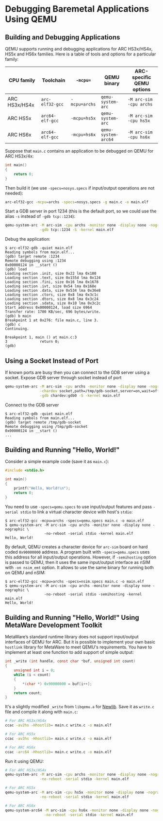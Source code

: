 # Debugging Baremetal Applications Using QEMU

## Building and Debugging Applications

QEMU supports running and debugging applications for ARC HS3x/HS4x, HS5x and HS6x families. Here is a
table of tools and options for a particular family:

| CPU family | Toolchain | `-mcpu=` | QEMU binary | ARC-specific QEMU options |
| --- | --- | --- | --- | --- |
| ARC HS3x/HS4x | `arc-elf32-gcc` | `-mcpu=archs` | `qemu-system-arc` | `-M arc-sim -cpu archs` |
| ARC HS5x | `arc64-elf-gcc` | `-mcpu=hs5x` | `qemu-system-arc` | `-M arc-sim -cpu hs5x` |
| ARC HS6x | `arc64-elf-gcc` | `-mcpu=hs6x` | `qemu-system-arc64` | `-M arc-sim -cpu hs6x` |

Suppose that `main.c` contains an application to be debugged on QEMU for ARC HS3x/4x:

```c
int main()
{
    return 0;
}
```

Then build it (we use `-specs=nosys.specs` if input/output operations are not needed):

```bash
arc-elf32-gcc -mcpu=archs -specs=nosys.specs -g main.c -o main.elf
```

Start a GDB server in port 1234 (this is the default port, so we could use the alias `-s` instead of `-gdb tcp::1234`):

```bash
qemu-system-arc -M arc-sim -cpu archs -monitor none -display none -nographic -no-reboot \
                -gdb tcp::1234 -S -kernel main.elf
```

Debug the application:

```
$ arc-elf32-gdb -quiet main.elf
Reading symbols from main.elf...
(gdb) target remote :1234
Remote debugging using :1234
0x00000124 in __start ()
(gdb) load
Loading section .init, size 0x22 lma 0x100
Loading section .text, size 0x1554 lma 0x124
Loading section .fini, size 0x16 lma 0x1678
Loading section .ivt, size 0x54 lma 0x168e
Loading section .data, size 0x534 lma 0x36e8
Loading section .ctors, size 0x8 lma 0x3c1c
Loading section .dtors, size 0x8 lma 0x3c24
Loading section .sdata, size 0x10 lma 0x3c2c
Start address 0x00000124, load size 6964
Transfer rate: 1700 KB/sec, 696 bytes/write.
(gdb) b main
Breakpoint 1 at 0x276: file main.c, line 3.
(gdb) c
Continuing.

Breakpoint 1, main () at main.c:3
3               return 0;
(gdb)
```

## Using a Socket Instead of Port

If known ports are busy then you can connect to the GDB server using a socket.
Expose GDB server through socket instead of port

```bash
qemu-system-arc -M arc-sim -cpu archs -monitor none -display none -nographic -no-reboot \
                -chardev socket,path=/tmp/gdb-socket,server=on,wait=off,id=gdb0 \
                -gdb chardev:gdb0 -S -kernel main.elf
```

Connect to the GDB server
```
$ arc-elf32-gdb -quiet main.elf
Reading symbols from main.elf...
(gdb) target remote /tmp/gdb-socket
Remote debugging using /tmp/gdb-socket
0x00000124 in __start ()
...
```

## Building and Running "Hello, World!"

Consider a simple example code (save it as `main.c`):

```c
#include <stdio.h>

int main()
{
    printf("Hello, World!\n");
    return 0;
}
```

You need to use `-specs=qemu.specs` to use input/output features and pass `-serial stdio` to link
a virtual character device with host's `stdio`:

```
$ arc-elf32-gcc -mcpu=archs -specs=qemu.specs main.c -o main.elf
$ qemu-system-arc -M arc-sim -cpu archs -monitor none -display none -nographic \
                  -no-reboot -serial stdio -kernel main.elf
Hello, World!
```

By default, QEMU creates a character device for `arc-sim` board on hard coded `0x90000000` address.
A program built with `-specs=qemu.specs` uses this address for all input/output operations.
However, if `-semihosting` option is passed to QEMU, then it uses the same input/output interface
as nSIM with `-on nsim_emt` option. It allows to use the same binary for running both
on QEMU and nSIM:

```
$ arc-elf32-gcc -mcpu=archs -specs=nsim.specs main.c -o main.elf
$ qemu-system-arc -M arc-sim -cpu archs -monitor none -display none -nographic \
                  -no-reboot -serial stdio -semihosting -kernel main.elf
Hello, World!
```

## Building and Running "Hello, World!" Using MetaWare Development Toolkit

MetaWare’s standard runtime library does not support input/output interfaces of QEMU for ARC. But it is possible
to implement your own basic `hostlink` library for MetaWare to meet QEMU's requirements. You have to implement at least
one function to add support of simple output:

```c
int _write (int handle, const char *buf, unsigned int count)
{
    unsigned int i = 0;
    while (i < count)
    {
        *(char *) 0x90000000 = buf[i++];
    }
    return count;
}
```

It's a slightly modified `_write` from `libqemu.a` for [Newlib](https://github.com/foss-for-synopsys-dwc-arc-processors/newlib/blob/arc-2022.09/libgloss/arc/qemu-write.c). Save it as `write.c` file and compile it along with `main.c`:

```bash
# For ARC HS3x/HS4x
ccac -av2hs -Hhostlib= main.c write.c -o main.elf

# For ARC HS5x
ccac -av3hs -Hhostlib= main.c write.c -o main.elf

# For ARC HS6x
ccac -arc64 -Hhostlib= main.c write.c -o main.elf
```

Run it using QEMU:

```bash
# For ARC HS3x/HS4x
qemu-system-arc -M arc-sim -cpu archs -monitor none -display none -nographic \
                -no-reboot -serial stdio -kernel main.elf

# For ARC HS5x
qemu-system-arc -M arc-sim -cpu hs5x -monitor none -display none -nographic \
                -no-reboot -serial stdio -kernel main.elf

# For ARC HS6x
qemu-system-arc64 -M arc-sim -cpu hs6x -monitor none -display none -nographic \
                  -no-reboot -serial stdio -kernel main.elf
```
